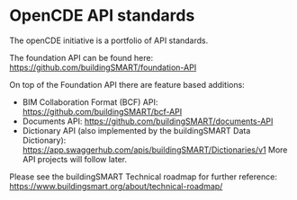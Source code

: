 # OpenCDE API standards

The openCDE initiative is a portfolio of API standards.

The foundation API can be found here: https://github.com/buildingSMART/foundation-API

On top of the Foundation API there are feature based additions:
- BIM Collaboration Format (BCF) API: https://github.com/buildingSMART/bcf-API
- Documents API: https://github.com/buildingSMART/documents-API
- Dictionary API (also implemented by the buildingSMART Data Dictionary): https://app.swaggerhub.com/apis/buildingSMART/Dictionaries/v1
More API projects will follow later.

Please see the buildingSMART Technical roadmap for further reference: https://www.buildingsmart.org/about/technical-roadmap/ 
